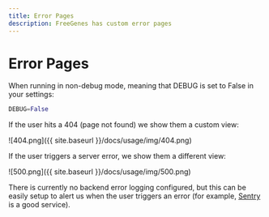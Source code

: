 ```yaml
---
title: Error Pages
description: FreeGenes has custom error pages
---
```


# Error Pages

When running in non-debug mode, meaning that DEBUG is set to False in your
settings:

```python
DEBUG=False
```

If the user hits a 404 (page not found) we show them a custom view:

![404.png]({{ site.baseurl }}/docs/usage/img/404.png)

If the user triggers a server error, we show them a different view:

![500.png]({{ site.baseurl }}/docs/usage/img/500.png)

There is currently no backend error logging configured, but this can be easily 
setup to alert us when the user triggers an error (for example, [Sentry](https://sentry.io) is
a good service).
